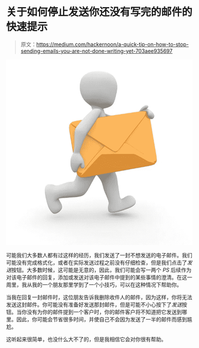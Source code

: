 # 关于如何停止发送你还没有写完的邮件的快速提示

> 原文：<https://medium.com/hackernoon/a-quick-tip-on-how-to-stop-sending-emails-you-are-not-done-writing-yet-703aee935697>

![](img/91854b631beed6656c1b958a80e7cb3c.png)

可能我们大多数人都有过这样的经历，我们发送了一封不想发送的电子邮件。我们可能没有完成格式化，或者在实际发送过程之前没有仔细检查，但是我们点击了*发送*按钮。大多数时候，这可能是无意的，因此，我们可能会写一两个 *PS* 后续作为对该电子邮件的回复，添加或发送对该电子邮件中提到的某些事情的澄清。在这一周里，我从我的一个朋友那里学到了一个小技巧，可以在这种情况下帮助你。

当我在回复一封邮件时，这位朋友告诉我删除收件人的邮件，因为这样，你将无法发送这封邮件。你可能没有准备好发送那封邮件，但是可能不小心按下了*发送*按钮。当你没有为你的邮件提到一个客户时，你的邮件客户将不知道把它发送到哪里。因此，你可能会节省很多时间，并使自己不会因为发送了一半的邮件而感到尴尬。

这听起来很简单，也没什么大不了的，但是我相信它会对你很有帮助。